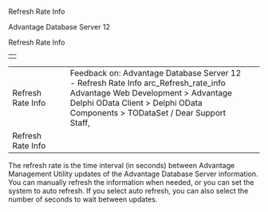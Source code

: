 Refresh Rate Info




Advantage Database Server 12  

Refresh Rate Info

|  |
| --- |
|  |

|  |  |  |  |  |
| --- | --- | --- | --- | --- |
| Refresh Rate Info |  |  | Feedback on: Advantage Database Server 12 - Refresh Rate Info arc\_Refresh\_rate\_info Advantage Web Development > Advantage Delphi OData Client > Delphi OData Components > TODataSet / Dear Support Staff, |  |
| Refresh Rate Info |  |  |  |  |

The refresh rate is the time interval (in seconds) between Advantage Management Utility updates of the Advantage Database Server information. You can manually refresh the information when needed, or you can set the system to auto refresh. If you select auto refresh, you can also select the number of seconds to wait between updates.